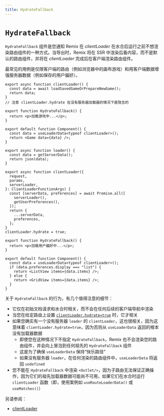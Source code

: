 ```yaml
---
title: HydrateFallback
---
```


# `HydrateFallback`

`HydrateFallback` 组件是您通知 Remix 在 _clientLoader_ 在水合后运行之前不想渲染路由组件的一种方式。当导出时，Remix 将在 SSR 中渲染后备内容，而不是默认的路由组件，并将在 _clientLoader_ 完成后在客户端渲染路由组件。

最常见的用例是仅限客户端的路由（例如浏览器中的画布游戏）和用客户端数据增强服务器数据（例如保存的用户偏好）。

```tsx filename=routes/client-only-route.tsx
export async function clientLoader() {
  const data = await loadSavedGameOrPrepareNewGame();
  return data;
}
// 注意 clientLoader.hydrate 在没有服务器加载器的情况下是隐含的

export function HydrateFallback() {
  return <p>加载游戏中...</p>;
}

export default function Component() {
  const data = useLoaderData<typeof clientLoader>();
  return <Game data={data} />;
}
```

```tsx filename=routes/augmenting-server-data.tsx
export async function loader() {
  const data = getServerData();
  return json(data);
}

export async function clientLoader({
  request,
  params,
  serverLoader,
}: ClientLoaderFunctionArgs) {
  const [serverData, preferences] = await Promise.all([
    serverLoader(),
    getUserPreferences(),
  ]);
  return {
    ...serverData,
    preferences,
  };
}
clientLoader.hydrate = true;

export function HydrateFallback() {
  return <p>加载用户偏好中...</p>;
}

export default function Component() {
  const data = useLoaderData<typeof clientLoader>();
  if (data.preferences.display === "list") {
    return <ListView items={data.items} />;
  } else {
    return <GridView items={data.items} />;
  }
}
```

关于 `HydrateFallback` 的行为，有几个值得注意的细节：

- 它仅在初始文档请求和水合时相关，而不会在任何后续的客户端导航中渲染
- 当您在给定路由上设置 [`clientLoader.hydrate=true`][hydrate-true] 时，它才相关
- 如果您确实有一个没有服务器 `loader` 的 `clientLoader`，这也很相关，因为这意味着 `clientLoader.hydrate=true`，因为否则从 `useLoaderData` 返回的根本没有加载器数据
  - 即使您在这种情况下不指定 `HydrateFallback`，Remix 也不会渲染您的路由组件，并会向上冒泡到任何祖先的 `HydrateFallback` 组件
  - 这是为了确保 `useLoaderData` 保持“快乐路径”
  - 如果没有服务器 `loader`，在任何渲染的路由组件中，`useLoaderData` 将返回 `undefined`
- 您不能在 `HydrateFallback` 中渲染 `<Outlet/>`，因为子路由无法保证正确操作，因为它们的祖先加载器数据可能尚不可用，如果它们在水合时运行 `clientLoader` 函数（即，使用案例如 `useRouteLoaderData()` 或 `useMatches()`）

另请参阅：

- [clientLoader][clientloader]

[hydrate-true]: ./client-loader#clientloaderhydrate
[clientloader]: ./client-loader